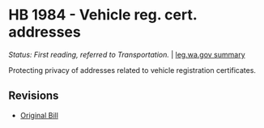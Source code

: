 # HB 1984 - Vehicle reg. cert. addresses
*Status: First reading, referred to Transportation.* | [leg.wa.gov summary](https://app.leg.wa.gov/billsummary?BillNumber=1984&Year=2021)

Protecting privacy of addresses related to vehicle registration certificates.

## Revisions
* [Original Bill](1/)